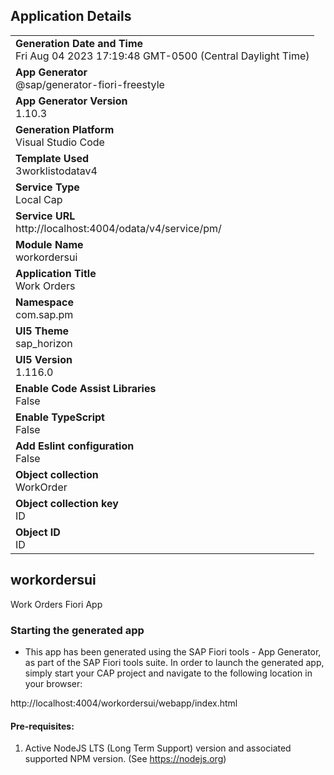 ## Application Details
|               |
| ------------- |
|**Generation Date and Time**<br>Fri Aug 04 2023 17:19:48 GMT-0500 (Central Daylight Time)|
|**App Generator**<br>@sap/generator-fiori-freestyle|
|**App Generator Version**<br>1.10.3|
|**Generation Platform**<br>Visual Studio Code|
|**Template Used**<br>3worklistodatav4|
|**Service Type**<br>Local Cap|
|**Service URL**<br>http://localhost:4004/odata/v4/service/pm/
|**Module Name**<br>workordersui|
|**Application Title**<br>Work Orders|
|**Namespace**<br>com.sap.pm|
|**UI5 Theme**<br>sap_horizon|
|**UI5 Version**<br>1.116.0|
|**Enable Code Assist Libraries**<br>False|
|**Enable TypeScript**<br>False|
|**Add Eslint configuration**<br>False|
|**Object collection**<br>WorkOrder|
|**Object collection key**<br>ID|
|**Object ID**<br>ID|

## workordersui

Work Orders Fiori App

### Starting the generated app

-   This app has been generated using the SAP Fiori tools - App Generator, as part of the SAP Fiori tools suite.  In order to launch the generated app, simply start your CAP project and navigate to the following location in your browser:

http://localhost:4004/workordersui/webapp/index.html

#### Pre-requisites:

1. Active NodeJS LTS (Long Term Support) version and associated supported NPM version.  (See https://nodejs.org)


